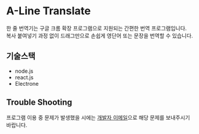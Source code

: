 # A-Line Translate 

한 줄 번역기는 구글 크롬 확장 프로그램으로 지원되는 간편한 번역 프로그램입니다.  
복사 붙여넣기 과정 없이 드래그만으로 손쉽게 영단어 또는 문장을 번역할 수 있습니다.

## 기술스택

- node.js
- react.js
- Electrone

## Trouble Shooting
프로그램 이용 중 문제가 발생했을 시에는 [개발자 이메일](mailto:kyr9389@naver.com)으로 해당 문제를 보내주시기 바랍니다. 